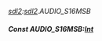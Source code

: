 _[sdl2](../../modules/sdl2/sdl2-module.md):[sdl2](../../modules/sdl2/sdl2-module.md).AUDIO\_S16MSB_
##### Const AUDIO\_S16MSB:[Int](../../modules/wonkey/wonkey-types-int.md)
